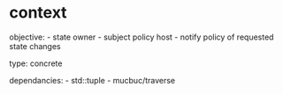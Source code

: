 context
=======

objective:
    - state owner
    - subject policy host
    - notify policy of requested state changes
 
type: concrete
 
dependancies:
    - std::tuple
    - mucbuc/traverse

